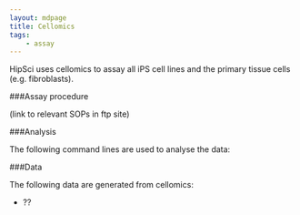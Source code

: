```yaml
---
layout: mdpage
title: Cellomics
tags:
    - assay
---
```


HipSci uses cellomics to assay all iPS cell lines and the
primary tissue cells (e.g. fibroblasts).

###Assay procedure

(link to relevant SOPs in ftp site)

###Analysis

The following command lines are used to analyse the data:

###Data

The following data are generated from cellomics:

*   ??
